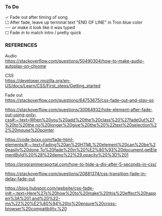 ### To Do

✓ Fade out after timing of song  
☐  After fade, leave up terminal text "END OF LINE" in Tron blue color  
--- *or* make it look like it was typed  
☐ Fade *in* to match intro / pretty quick

### REFERENCES

Audio  
https://stackoverflow.com/questions/50490304/how-to-make-audio-autoplay-on-chrome

CSS  
https://developer.mozilla.org/en-US/docs/Learn/CSS/First_steps/Getting_started

Fade out  
https://stackoverflow.com/questions/64753675/css-fade-out-and-stay-so

https://stackoverflow.com/questions/30064932/hide-element-after-fade-out-using-only-css#:~:text=When%20you%20add%20the%20class%20%27fadeOut%27%20to%20the,no%20longer%20give%20the%20%22text%20selection%22%20mouse%20pointer.

https://code-boxx.com/fade-html-elements/#:~:text=Fading%20an%20HTML%20element%20can%20be%20easily%20done,To%20fade%20in%20%E2%80%93%20document.getElementById%20%28%22demo%22%29.opacity%20%3D%201

https://programmersportal.com/how-to-hide-a-div-after-5-seconds-in-css/

https://stackoverflow.com/questions/20881374/css-transition-fade-in-delay-fade-out

https://blog.hubspot.com/website/css-fade-in#:~:text=Here%27s%20how%20to%20make%20this%20effect%20happen%3A%201,and%20%22-ms%22%20%E2%80%94%20to%20ensure%20cross-browser%20compatibility.%20
